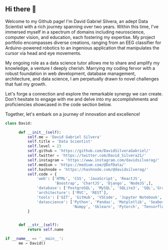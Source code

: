 ## Hi there 👋

Welcome to my Github page! I'm David Gabriel Silvera, an adept Data Scientist with a rich journey spanning over two years. Within this time, I've immersed myself in a spectrum of domains including neuroscience, computer vision, and education, each fostering my expertise. My project portfolio encompasses diverse creations, ranging from an EEG classifier for Arduino-powered robotics to an ingenious application that manipulates the cursor via head and eye movements.

My ongoing role as a data science tutor allows me to share and amplify my knowledge, a venture I deeply cherish. Marrying my coding fervor with a robust foundation in web development, database management, architecture, and data science, I am perpetually drawn to novel challenges that fuel my growth.

Let's forge a connection and explore the remarkable synergy we can create. Don't hesitate to engage with me and delve into my accomplishments and proficiencies showcased in the code section below.

Together, let's embark on a journey of innovation and excellence!

```python
class David:

      def __init__(self):
          self.me = 'David Gabriel Silvera'
          self.title = 'Data Scientist'
          self.level = 23
          self.github = 'https://github.com/DavidSilveraGabriel/'
          self.twitter = 'https://twitter.com/David_Silvera21/'
          self.instagram = 'https://www.instagram.com/davidsilverag/'
          self.medium = 'https://medium.com/@DofData/'
          self.hashnode = 'https://hashnode.com/@davidsilverag/'
          self.code = {
              'web': ['HTML', 'CSS', 'JavaScript', 'ReactJS',
                      'Boostrap', 'ChartJS', 'Django', 'NodeJS',],
              'database': ['PostgreSQL', 'MySQL', 'SQLite3', 'SQL','GraphQL'],
              'architecture': ['MVC', 'REST'],
              'tools': ['GIT', 'GitHub', 'VSCode', 'Jupyter Notebook', 'Anaconda','Colab'],
              'datascience': ['Python', 'Pandas', 'Matplotlib', 'Seaborn',
                              'Numpy', 'Sklearn', 'Pytorch', 'Tensorflow', 'Plotly']
          }
          

      def __str__(self):
          return self.name

if __name__ == '__main__':
      me = David()
```


